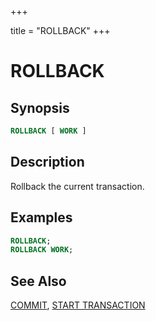 +++

title = "ROLLBACK"
+++

ROLLBACK
========

Synopsis
--------

``` sql
ROLLBACK [ WORK ]
```

Description
-----------

Rollback the current transaction.

Examples
--------

``` sql
ROLLBACK;
ROLLBACK WORK;
```

See Also
--------

[COMMIT](./commit.html), [START TRANSACTION](./start-transaction.html)
